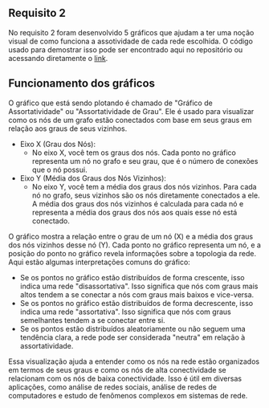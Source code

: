 ## Requisito 2
No requisito 2 foram desenvolvido 5 gráficos que ajudam a ter uma noção visual de como funciona a assotividade de cada rede escolhida. O código usado para demostrar isso pode ser encontrado aqui no repositório ou acessando diretamente o [link](https://colab.research.google.com/drive/1JTCx9ttGMdfrS1EXVfedC3Np8JI8JfNB?usp=sharing).

## Funcionamento dos gráficos
O gráfico que está sendo plotando é chamado de "Gráfico de Assortatividade" ou "Assortatividade de Grau". Ele é usado para visualizar como os nós de um grafo estão conectados com base em seus graus em relação aos graus de seus vizinhos.
- Eixo X (Grau dos Nós):
  - No eixo X, você tem os graus dos nós. Cada ponto no gráfico representa um nó no grafo e seu grau, que é o número de conexões que o nó possui.
- Eixo Y (Média dos Graus dos Nós Vizinhos):
  - No eixo Y, você tem a média dos graus dos nós vizinhos. Para cada nó no grafo, seus vizinhos são os nós diretamente conectados a ele. A média dos graus dos nós vizinhos é calculada para cada nó e representa a média dos graus dos nós aos quais esse nó está conectado.
 
O gráfico mostra a relação entre o grau de um nó (X) e a média dos graus dos nós vizinhos desse nó (Y). Cada ponto no gráfico representa um nó, e a posição do ponto no gráfico revela informações sobre a topologia da rede. Aqui estão algumas interpretações comuns do gráfico:
- Se os pontos no gráfico estão distribuídos de forma crescente, isso indica uma rede "disassortativa". Isso significa que nós com graus mais altos tendem a se conectar a nós com graus mais baixos e vice-versa.
- Se os pontos no gráfico estão distribuídos de forma decrescente, isso indica uma rede "assortativa". Isso significa que nós com graus semelhantes tendem a se conectar entre si.
- Se os pontos estão distribuídos aleatoriamente ou não seguem uma tendência clara, a rede pode ser considerada "neutra" em relação à assortatividade.

Essa visualização ajuda a entender como os nós na rede estão organizados em termos de seus graus e como os nós de alta conectividade se relacionam com os nós de baixa conectividade. Isso é útil em diversas aplicações, como análise de redes sociais, análise de redes de computadores e estudo de fenômenos complexos em sistemas de rede.
